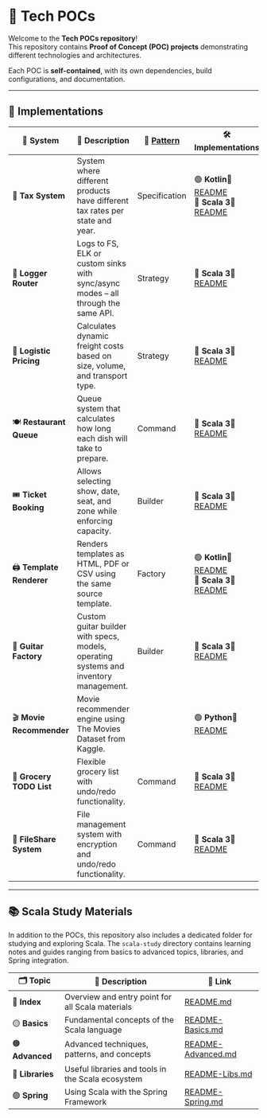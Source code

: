 # 🚀 Tech POCs

Welcome to the **Tech POCs repository**!  
This repository contains **Proof of Concept (POC) projects** demonstrating different technologies and architectures.

Each POC is **self-contained**, with its own dependencies, build configurations, and documentation.

---

## 📌 Implementations

| 🧩 System                 | 📄 Description                                                                        | 📐 [Pattern](https://refactoring.guru/)    | 🛠️ Implementations                                                                                                            |
|---------------------------|---------------------------------------------------------------------------------------|---------------|--------------------------------------------------------------------------------------------------------------------------------|
| 🎯 **Tax System**         | System where different products have different tax rates per state and year.          | Specification | 🟢 **Kotlin**📘 [README](kotlin/tax-system/README.md)<br>🔵 **Scala 3**📘 [README](scala-3/tax-system/README.md)               |
| 🧭 **Logger Router**      | Logs to FS, ELK or custom sinks with sync/async modes – all through the same API.     | Strategy      | 🔵 **Scala 3**📘 [README](scala-3/logger-router/README.md)                                                                     |
| 🚚 **Logistic Pricing**   | Calculates dynamic freight costs based on size, volume, and transport type.           | Strategy      | 🔵 **Scala 3**📘 [README](scala-3/logistic-pricing/README.md)                                                                  |
| 🍽 **Restaurant Queue**   | Queue system that calculates how long each dish will take to prepare.                 | Command       | 🔵 **Scala 3**📘 [README](scala-3/restaurant-queue/README.md)                                                                  |
| 🎟 **Ticket Booking**     | Allows selecting show, date, seat, and zone while enforcing capacity.                 | Builder       | 🔵 **Scala 3**📘 [README](scala-3/ticket-booking/README.md)                                                                    |
| 🖨️ **Template Renderer** | Renders templates as HTML, PDF or CSV using the same source template.                 | Factory       | 🟢 **Kotlin**📘 [README](kotlin/template-renderer/README.md)<br>🔵 **Scala 3**📘 [README](scala-3/template-renderer/README.md) |
| 🎸 **Guitar Factory**     | Custom guitar builder with specs, models, operating systems and inventory management. | Builder       | 🔵 **Scala 3**📘 [README](scala-3/guitar-factory/README.md)                                                                    |
| 🎬 **Movie Recommender**  | Movie recommender engine using The Movies Dataset from Kaggle.                        |               | 🟢 **Python**📘 [README](python/movie-recommender/README.md)                                                                   |
| 🛒 **Grocery TODO List**  | Flexible grocery list with undo/redo functionality.                                   | Command       | 🔵 **Scala 3**📘 [README](scala-3/grocery-todo-list/README.md)                                                                 |
| 📂 **FileShare System**   | File management system with encryption and undo/redo functionality.                   | Command       | 🔵 **Scala 3**📘 [README](scala-3/file-share-system/README.md)                                                                 |

---

## 📚 Scala Study Materials

In addition to the POCs, this repository also includes a dedicated folder for studying and exploring Scala. The
`scala-study` directory contains learning notes and guides ranging from basics to advanced topics, libraries, and Spring
integration.

| 🗂️ Topic        | 📄 Description                                    | 🔗 Link                                              |
|------------------|---------------------------------------------------|------------------------------------------------------|
| 📘 **Index**     | Overview and entry point for all Scala materials  | [README.md](scala-study/README.md)                   |
| 🟡 **Basics**    | Fundamental concepts of the Scala language        | [README-Basics.md](scala-study/README-Basics.md)     |
| 🟠 **Advanced**  | Advanced techniques, patterns, and concepts       | [README-Advanced.md](scala-study/README-Advanced.md) |
| 🔵 **Libraries** | Useful libraries and tools in the Scala ecosystem | [README-Libs.md](scala-study/README-Libs.md)         |
| 🟢 **Spring**    | Using Scala with the Spring Framework             | [README-Spring.md](scala-study/README-Spring.md)     |


